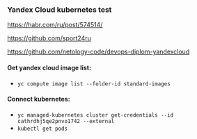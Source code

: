 ### Yandex Cloud kubernetes test

https://habr.com/ru/post/574514/

https://github.com/sport24ru

https://github.com/netology-code/devops-diplom-yandexcloud

#### Get yandex cloud image list: </br>
- `yc compute image list --folder-id standard-images` </br>

#### Connect kubernetes: </br>
- `yc managed-kubernetes cluster get-credentials --id cathrdhj5qe2pnvo1742 --external` </br>
- `kubectl get pods` </br>

